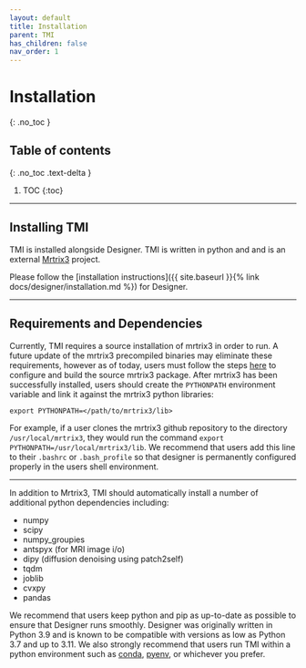 ```yaml
---
layout: default
title: Installation
parent: TMI
has_children: false
nav_order: 1
---
```


# Installation
{: .no_toc }

## Table of contents
{: .no_toc .text-delta }

1. TOC
{:toc}

---

## Installing TMI

TMI is installed alongside Designer. TMI is written in python and and is an external [Mrtrix3](https://www.mrtrix.org) project.

Please follow the [installation instructions]({{ site.baseurl }}{% link docs/designer/installation.md %}) for Designer.

---

## Requirements and Dependencies
Currently, TMI requires a source installation of mrtrix3 in order to run. A future update of the mrtrix3 precompiled binaries may eliminate these requirements, however as of today, users must follow the steps [here](https://mrtrix.readthedocs.io/en/latest/installation/build_from_source.html) to configure and build the source mrtrix3 package. After mrtrix3 has been successfully installed, users should create the `PYTHONPATH` environment variable and link it against the mrtrix3 python libraries:
```
export PYTHONPATH=</path/to/mrtrix3/lib>
```

For example, if a user clones the mrtrix3 github repository to the directory `/usr/local/mrtrix3`, they would run the command `export PYTHONPATH=/usr/local/mrtrix3/lib`. We recommend that users add this line to their `.bashrc` or `.bash_profile` so that designer is permanently configured properly in the users shell environment.

---

In addition to Mrtrix3, TMI should automatically install a number of additional python dependencies including:
- numpy
- scipy
- numpy_groupies
- antspyx (for MRI image i/o)
- dipy (diffusion denoising using patch2self)
- tqdm
- joblib
- cvxpy
- pandas

We recommend that users keep python and pip as up-to-date as possible to ensure that Designer runs smoothly. Designer was originally written in Python 3.9 and is known to be compatible with versions as low as Python 3.7 and up to 3.11. We also strongly recommend that users run TMI within a python environment such as [conda](https://www.anaconda.com), [pyenv](https://github.com/pyenv/pyenv), or whichever you prefer.